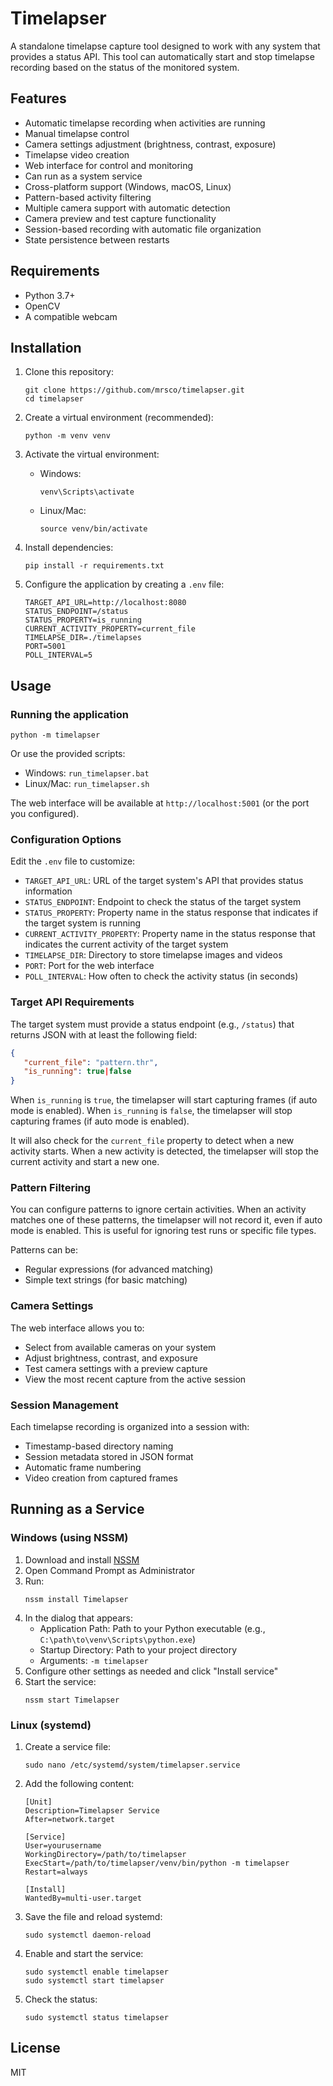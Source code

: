 # Timelapser

A standalone timelapse capture tool designed to work with any system that provides a status API. This tool can automatically start and stop timelapse recording based on the status of the monitored system.

## Features

- Automatic timelapse recording when activities are running
- Manual timelapse control
- Camera settings adjustment (brightness, contrast, exposure)
- Timelapse video creation
- Web interface for control and monitoring
- Can run as a system service
- Cross-platform support (Windows, macOS, Linux)
- Pattern-based activity filtering
- Multiple camera support with automatic detection
- Camera preview and test capture functionality
- Session-based recording with automatic file organization
- State persistence between restarts

## Requirements

- Python 3.7+
- OpenCV
- A compatible webcam

## Installation

1. Clone this repository:
   ```
   git clone https://github.com/mrsco/timelapser.git
   cd timelapser
   ```

2. Create a virtual environment (recommended):
   ```
   python -m venv venv
   ```

3. Activate the virtual environment:
   - Windows:
     ```
     venv\Scripts\activate
     ```
   - Linux/Mac:
     ```
     source venv/bin/activate
     ```

4. Install dependencies:
   ```
   pip install -r requirements.txt
   ```

5. Configure the application by creating a `.env` file:
   ```
   TARGET_API_URL=http://localhost:8080
   STATUS_ENDPOINT=/status
   STATUS_PROPERTY=is_running
   CURRENT_ACTIVITY_PROPERTY=current_file
   TIMELAPSE_DIR=./timelapses
   PORT=5001
   POLL_INTERVAL=5 
   ```

## Usage

### Running the application

```
python -m timelapser
```

Or use the provided scripts:
- Windows: `run_timelapser.bat`
- Linux/Mac: `run_timelapser.sh`

The web interface will be available at `http://localhost:5001` (or the port you configured).

### Configuration Options

Edit the `.env` file to customize:

- `TARGET_API_URL`: URL of the target system's API that provides status information
- `STATUS_ENDPOINT`: Endpoint to check the status of the target system
- `STATUS_PROPERTY`: Property name in the status response that indicates if the target system is running
- `CURRENT_ACTIVITY_PROPERTY`: Property name in the status response that indicates the current activity of the target system
- `TIMELAPSE_DIR`: Directory to store timelapse images and videos
- `PORT`: Port for the web interface
- `POLL_INTERVAL`: How often to check the activity status (in seconds)

### Target API Requirements

The target system must provide a status endpoint (e.g., `/status`) that returns JSON with at least the following field:

```json
{
   "current_file": "pattern.thr",
   "is_running": true|false
}
```

When `is_running` is `true`, the timelapser will start capturing frames (if auto mode is enabled).
When `is_running` is `false`, the timelapser will stop capturing frames (if auto mode is enabled).

It will also check for the `current_file` property to detect when a new activity starts. 
When a new activity is detected, the timelapser will stop the current activity and start a new one.

### Pattern Filtering

You can configure patterns to ignore certain activities. When an activity matches one of these patterns, the timelapser will not record it, even if auto mode is enabled. This is useful for ignoring test runs or specific file types.

Patterns can be:
- Regular expressions (for advanced matching)
- Simple text strings (for basic matching)

### Camera Settings

The web interface allows you to:
- Select from available cameras on your system
- Adjust brightness, contrast, and exposure
- Test camera settings with a preview capture
- View the most recent capture from the active session

### Session Management

Each timelapse recording is organized into a session with:
- Timestamp-based directory naming
- Session metadata stored in JSON format
- Automatic frame numbering
- Video creation from captured frames

## Running as a Service

### Windows (using NSSM)

1. Download and install [NSSM](https://nssm.cc/)
2. Open Command Prompt as Administrator
3. Run:
   ```
   nssm install Timelapser
   ```
4. In the dialog that appears:
   - Application Path: Path to your Python executable (e.g., `C:\path\to\venv\Scripts\python.exe`)
   - Startup Directory: Path to your project directory
   - Arguments: `-m timelapser`
5. Configure other settings as needed and click "Install service"
6. Start the service:
   ```
   nssm start Timelapser
   ```

### Linux (systemd)

1. Create a service file:
   ```
   sudo nano /etc/systemd/system/timelapser.service
   ```

2. Add the following content:
   ```
   [Unit]
   Description=Timelapser Service
   After=network.target

   [Service]
   User=yourusername
   WorkingDirectory=/path/to/timelapser
   ExecStart=/path/to/timelapser/venv/bin/python -m timelapser
   Restart=always

   [Install]
   WantedBy=multi-user.target
   ```

3. Save the file and reload systemd:
   ```
   sudo systemctl daemon-reload
   ```

4. Enable and start the service:
   ```
   sudo systemctl enable timelapser
   sudo systemctl start timelapser
   ```

5. Check the status:
   ```
   sudo systemctl status timelapser
   ```

## License

MIT 